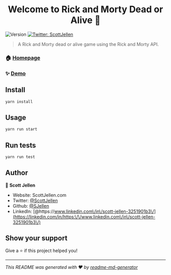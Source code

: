 <h1 align="center">Welcome to Rick and Morty Dead or Alive 👋</h1>
<p>
  <img alt="Version" src="https://img.shields.io/badge/version-0.1.0-blue.svg?cacheSeconds=2592000" />
  <a href="https://twitter.com/ScottJellen" target="_blank">
    <img alt="Twitter: ScottJellen" src="https://img.shields.io/twitter/follow/ScottJellen.svg?style=social" />
  </a>
</p>

> A Rick and Morty dead or alive game using the Rick and Morty API.

### 🏠 [Homepage](https://rm-doa.vercel.app/)

### ✨ [Demo](https://rm-doa.vercel.app/)

## Install

```sh
yarn install
```

## Usage

```sh
yarn run start
```

## Run tests

```sh
yarn run test
```

## Author

👤 **Scott Jellen**

* Website: ScottJellen.com
* Twitter: [@ScottJellen](https://twitter.com/ScottJellen)
* Github: [@SJellen](https://github.com/SJellen)
* LinkedIn: [@https:\/\/www.linkedin.com\/in\/scott-jellen-3251901b3\/](https://linkedin.com/in/https:\/\/www.linkedin.com\/in\/scott-jellen-3251901b3\/)

## Show your support

Give a ⭐️ if this project helped you!

***
_This README was generated with ❤️ by [readme-md-generator](https://github.com/kefranabg/readme-md-generator)_